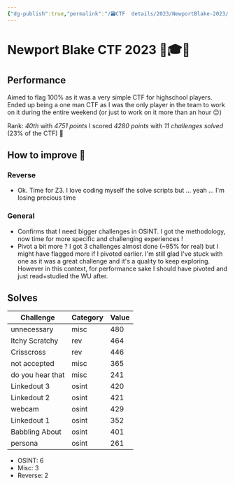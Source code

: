 ```yaml
---
{"dg-publish":true,"permalink":"/🗃CTF  details/2023/NewportBlake-2023/","tags":["NewportBlakeCTF","Wrap-up","Good"]}
---
```


# Newport Blake CTF 2023 🍎🎓📏

## Performance
Aimed to flag 100% as it was a very simple CTF for highschool players. Ended up being a one man CTF as I was the only player in the team to work on it during the entire weekend (or just to work on it more than an hour 😔)

Rank: *40th* with *4751 points*
	I scored *4280 points* with *11 challenges solved* (23% of the CTF) 🥳

## How to improve 📝
### Reverse
- Ok. Time for Z3. I love coding myself the solve scripts but ... yeah ... I'm losing precious time
### General
- Confirms that I need bigger challenges in OSINT. I got the methodology, now time for more specific and challenging experiences !
- Pivot a bit more ? I got 3 challenges almost done (~95% for real) but I might have flagged more if I pivoted earlier. I'm still glad I've stuck with one as it was a great challenge and it's a quality to keep exploring. However in this context, for performance sake I should have pivoted and just read+studied the WU after.

## Solves
| **Challenge**    | **Category** | **Value** |
| ---------------- | ------------ | --------- |
| unnecessary      | misc         | 480       |
| Itchy Scratchy   | rev          | 464       |
| Crisscross       | rev          | 446       |
| not accepted     | misc         | 365       |
| do you hear that | misc         | 241       |
| Linkedout 3      | osint        | 420       |
| Linkedout 2      | osint        | 421       |
| webcam           | osint        | 429       |
| Linkedout 1      | osint        | 352       |
| Babbling About   | osint        | 401       |
| persona          | osint        | 261       |

- OSINT: 6
- Misc: 3
- Reverse: 2